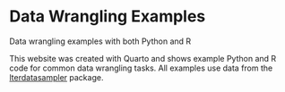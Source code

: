 # Data Wrangling Examples
Data wrangling examples with both Python and R

This website was created with Quarto and shows example Python and R code for common data wrangling tasks. All examples use data from the [lterdatasampler](https://lter.github.io/lterdatasampler/) package.
